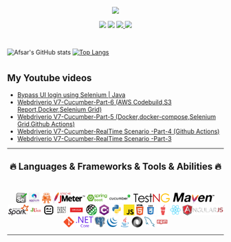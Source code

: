 
<p align="center">
  <a href="https://github.com/DenverCoder1/readme-typing-svg"><img src="https://readme-typing-svg.herokuapp.com?lines=Hi,+I'm+Afsar.;I+love+open-source.;I+love+learning.;I+love+spreading+knowledge.;&center=true&width=500&height=50"></a>
</p>

<p>
<div align="center" target="_blank">
  <img src="https://img.shields.io/twitter/follow/afsarali273?style=social">
  <img src="https://img.shields.io/github/followers/afsarali273?style=social">
  <a href="https://www.youtube.com/channel/UCsXoni6lTrrbO5tbF0AU3yg" target="_blank">
    <img src="https://img.shields.io/youtube/channel/subscribers/UCsXoni6lTrrbO5tbF0AU3yg?style=social">	
  </a>
 <a href="https://www.linkedin.com/in/afsar-ali-3465a556/" target="_blank">
    <img src="https://img.shields.io/badge/LinkedIn-0077B5?style=for-the-badge&logo=linkedin&logoColor=white">	
  </a>
</div>
</p>

<br>


![Afsar's GitHub stats](https://github-readme-stats.vercel.app/api?username=afsarali273&show_icons=true&theme=radical)
[![Top Langs](https://github-readme-stats.vercel.app/api/top-langs/?username=afsarali273&layout=compact&langs_count=8)](https://github.com/anuraghazra/github-readme-stats)



# <h2>My Youtube videos </h2>
<!-- BLOG-POST-LIST:START -->
- [Bypass UI login using Selenium | Java](https://www.youtube.com/watch?v=8pTTx9HRAog)
- [Webdriverio V7-Cucumber-Part-6 &lpar;AWS Codebuild,S3  Report,Docker,Selenium Grid&rpar;](https://www.youtube.com/watch?v=a6WFZGo11lA)
- [Webdriverio V7-Cucumber-Part-5 &lpar;Docker,docker-compose,Selenium Grid,Github Actions&rpar;](https://www.youtube.com/watch?v=BvvTmzJZCGM)
- [Webdriverio V7-Cucumber-RealTime Scenario -Part-4 &lpar;Github Actions&rpar;](https://www.youtube.com/watch?v=TG2nUJX3U4w)
- [Webdriverio V7-Cucumber-RealTime Scenario -Part-3](https://www.youtube.com/watch?v=kDf4JRbXRwI)
<!-- BLOG-POST-LIST:END -->


<hr>
<h2 align="center">🔥 Languages & Frameworks & Tools & Abilities 🔥</h2>
<br>
<p align="center">
  <code><img title="Selenium" height="25" src="images/selenium-logo.png"></code>
<code><img title="Appium" height="25" src="images/appium-logo.png"></code>
<code><img title="WebDriverIo" height="25" src="images/webdriverio.png"></code>
<code><img title="Jmeter" height="25" src="images/jmeter.png"></code>
<code><img title="Spring Boot" height="25" src="images/spring-boot-logo.png"></code>
<code><img title="Cucumber" height="25" src="images/cucumberio.png"></code>
<code><img title="TestNG" height="25" src="images/testng.png"></code>
<code><img title="Maven" height="25" src="images/maven.png"></code>
<code><img title="Apache Spark" height="25" src="images/spark.png"></code>
<code><img title="Junit" height="25" src="images/junit.png"></code>
<code><img title="Robot Framework" height="25" src="images/Robot-framework.png"></code>
<code><img title="Oracle" height="25" src="images/oracle.png"></code>
<code><img title="Rest Assured" height="25" src="images/rest-assured.png"></code>
  <code><img title="C#" height="25" src="images/cSharp.svg"></code>
  <code><img title="Python" height="25" src="images/python-original.svg"></code>
  <code><img title="Javascript" height="25" src="images/javascript.svg"></code>
  <code><img title="HTML5" height="25" src="images/html5.svg"></code>
  <code><img title="CSS" height="25" src="images/css.svg"></code>
  <code><img title="Gulp" height="25" src="images/gulp.svg"></code>
  <code><img title="React" height="25" src="images/react-original.svg"></code>
  <code><img title="AngularJS" height="25" src="images/angularjs.png"></code>
  <code><img title="Git" height="25" src="images/git-original.svg"></code>
  <code><img title=".NetCore" height="25" src="images/dotnetcore.svg"></code>
  <code><img title="PostgreSQL" height="25" src="images/postgresql.svg"></code>
  <code><img title="JQuery" height="25" src="images/jquery-original.svg"></code>
  <code><img title="Java" height="25" src="images/java-original.svg"></code>
  <code><img title="JSON" height="25" src="images/json.svg"></code>
  <code><img title="MySQL" height="25" src="images/mysql.svg"></code>
  <code><img title="npm" height="25" src="images/npm.svg"></code>
</p>
<hr>

